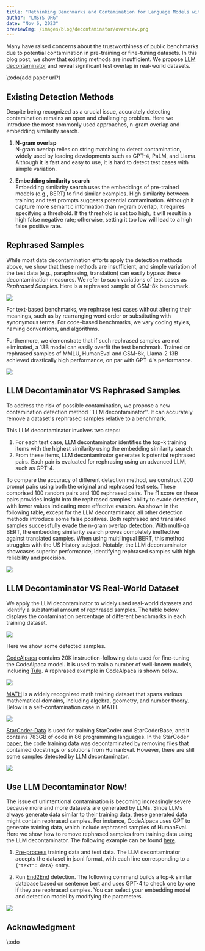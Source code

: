 ```yaml
---
title: "Rethinking Benchmarks and Contamination for Language Models with Rephrased Samples"
author: "LMSYS ORG"
date: "Nov 6, 2023"
previewImg: /images/blog/decontaminator/overview.png
---
```



Many have raised concerns about the trustworthiness of public benchmarks due to potential contamination in pre-training or fine-tuning datasets.
In this blog post, we show that existing methods are insufficient. We propose [LLM decontaminator](https://github.com/lm-sys/llm-decontaminator) and reveal significant test overlap in real-world datasets.

\todo{add paper url?}


## **Existing Detection Methods**

Despite being recognized as a crucial issue, accurately detecting contamination remains an open and challenging problem. 
Here we introduce the most commonly used approaches, n-gram overlap and embedding similarity search.

  1. **N-gram overlap**  
    N-gram overlap relies on string matching to detect contamination, widely used by leading developments such as GPT-4, PaLM, and Llama. Although it is fast and easy to use, it is hard to detect test cases with simple variation.

  2. **Embedding similarity search**  
    Embedding similarity search uses the embeddings of pre-trained models (e.g., BERT) to find similar examples. High similarity between training and test prompts suggests potential contamination.
    Although it capture more semantic information than n-gram overlap, it requires specifying a threshold. 
    If the threshold is set too high, it will result in a high false negative rate; otherwise, setting it too low will lead to a high false positive rate.


## **Rephrased Samples**

While most data decontamination efforts apply the detection methods above, we show that these methods are insufficient, and simple variation of the test data (e.g., paraphrasing, translation) can easily bypass these decontamination measures.
We refer to such variations of test cases as _Rephrased Samples_.
Here is a rephrased sample of GSM-8k benchmark.

<img src="/images/blog/decontaminator/gsm-8k-rephrase.png" style="display:block; margin-top: auto; margin-left: auto; margin-right: auto; margin-bottom: auto;"></img>

For text-based benchmarks, we rephrase test cases without altering their meanings, such as by rearranging word order or substituting with synonymous terms. For code-based benchmarks, we vary coding styles, naming conventions, and algorithms.

Furthermore, we demonstrate that if such rephrased samples are not eliminated, a 13B model can easily overfit the test benchmark.
Trained on rephrased samples of MMLU, HumanEval and GSM-8k, Llama-2 13B achieved drastically high performance, on par with GPT-4's performance.

<img src="/images/blog/decontaminator/rephrase-score.png" style="display:block; margin-top: auto; margin-left: auto; margin-right: auto; margin-bottom: auto;"></img>


## **LLM Decontaminator VS Rephrased Samples**

To address the risk of possible contamination, we propose a new contamination detection method ``LLM decontaminator''.
It can accurately remove a dataset's rephrased samples relative to a benchmark.

This LLM decontaminator involves two steps:

  1. For each test case, LLM decontaminator identifies the top-k training items with the highest similarity using the embedding similarity search.
  2. From these items, LLM decontaminator generates k potential rephrased pairs. Each pair is evaluated for rephrasing using an advanced LLM, such as GPT-4.

To compare the accuracy of different detection method, we construct 200 prompt pairs using both the original and rephrased test sets. These comprised 100 random pairs and 100 rephrased pairs.
The f1 score on these pairs provides insight into the rephrased samples' ability to evade detection, with lower values indicating more effective evasion.
As shown in the following table, except for the LLM decontaminator, all other detection methods introduce some false positives. Both rephrased and translated samples successfully evade the n-gram overlap detection. With multi-qa BERT, the embedding similarity search proves completely ineffective against translated samples. When using multilingual BERT, this method struggles with the US History subject. Notably, the LLM decontaminator showcases superior performance, identifying rephrased samples with high reliability and precision.

<img src="/images/blog/decontaminator/MMLU-f1score.png" style="display:block; margin-top: auto; margin-left: auto; margin-right: auto; margin-bottom: auto;"></img>

## **LLM Decontaminator VS Real-World Dataset**

We apply the LLM decontaminator to widely used real-world datasets and identify a substantial amount of rephrased samples. 
The table below displays the contamination percentage of different benchmarks in each training dataset.

<img src="/images/blog/decontaminator/real-world-rephrase.png" style="display:block; margin-top: auto; margin-left: auto; margin-right: auto; margin-bottom: auto;"></img>

Here we show some detected samples.

[CodeAlpaca](https://github.com/sahil280114/codealpaca) contains 20K instruction-following data used for fine-tuning the CodeAlpaca model. 
It is used to train a number of well-known models, including [Tulu](https://huggingface.co/TheBloke/tulu-30B-fp16).
A rephrased example in CodeAlpaca is shown below.

<img src="/images/blog/decontaminator/codealpaca-rephrase.png" style="display:block; margin-top: auto; margin-left: auto; margin-right: auto; margin-bottom: auto;"></img>

[MATH](https://github.com/hendrycks/math) is a widely recognized math training dataset that spans various mathematical domains, including algebra, geometry, and number theory. Below is a self-contamination case in MATH.

<img src="/images/blog/decontaminator/MATH-rephrase.png" style="display:block; margin-top: auto; margin-left: auto; margin-right: auto; margin-bottom: auto;"></img>

[StarCoder-Data](https://huggingface.co/datasets/bigcode/starcoderdata) is used for training StarCoder and StarCoderBase, and it contains 783GB of code in 86 programming languages. In the StarCoder [paper](https://arxiv.org/pdf/2305.06161.pdf), the code training data was decontaminated by removing files that contained docstrings or solutions from HumanEval. However, there are still some samples detected by LLM decontaminator.

<img src="/images/blog/decontaminator/starcoder-rephrase.png" style="display:block; margin-top: auto; margin-left: auto; margin-right: auto; margin-bottom: auto;"></img>

## **Use LLM Decontaminator Now!**

The issue of unintentional contamination is becoming increasingly severe because more and more datasets are generated by LLMs. 
Since LLMs always generate data similar to their training data, these generated data might contain rephrased samples. For instance, CodeAlpaca uses GPT to generate training data, which include rephrased samples of HumanEval. 
Here we show how to remove rephrased samples from training data using the LLM decontaminator. The following example can be found [here](https://github.com/lm-sys/llm-decontaminator#detect).

1. [Pre-process](https://github.com/lm-sys/llm-decontaminator#pre-process) training data and test data.
The LLM decontaminator accepts the dataset in jsonl format, with each line corresponding to a `{"text": data}` entry.

2. Run [End2End](https://github.com/lm-sys/llm-decontaminator#end2end) detection.
The following command builds a top-k similar database based on sentence bert and uses GPT-4 to check one by one if they are rephrased samples. You can select your embedding model and detection model by modifying the parameters.

<img src="/images/blog/decontaminator/run-e2e.png" style="display:block; margin-top: auto; margin-left: auto; margin-right: auto; margin-bottom: auto;"></img>



## **Acknowledgment**
\todo
<!-- The OpenAI-compatible API server is primarily contributed by Shuo Yang, Siyuan Zhuang, and Xia Han. -->
